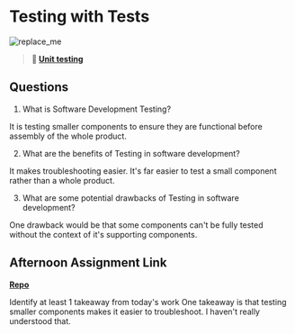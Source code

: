 # Testing with Tests

![replace_me](https://codeworks.blob.core.windows.net/public/assets/img/illustrations/placeholder.svg)

> **📖 [Unit testing](https://codeworksacademy.com/fs-student-guide/resources/wk8-9/03-Unit-Testing)**

## Questions

1. What is Software Development Testing?

It is testing smaller components to ensure they are functional before assembly of the whole product.

2. What are the benefits of Testing in software development?

It makes troubleshooting easier. It's far easier to test a small component rather than a whole product.

3. What are some potential drawbacks of Testing in software development?

One drawback would be that some components can't be fully tested without the context of it's supporting components.

## Afternoon Assignment Link

**[Repo](https://github.com/Ethan-Johnson17/<ASSIGNMENT_REPO>)**

Identify at least 1 takeaway from today's work
One takeaway is that testing smaller components makes it easier to troubleshoot. I haven't really understood that.